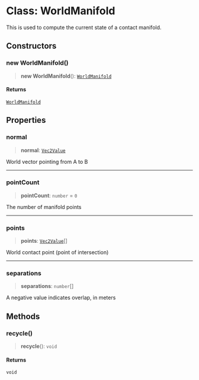 # Class: WorldManifold

This is used to compute the current state of a contact manifold.

## Constructors

### new WorldManifold()

> **new WorldManifold**(): [`WorldManifold`](WorldManifold)

#### Returns

[`WorldManifold`](WorldManifold)

## Properties

### normal

> **normal**: [`Vec2Value`](../interfaces/Vec2Value)

World vector pointing from A to B

***

### pointCount

> **pointCount**: `number` = `0`

The number of manifold points

***

### points

> **points**: [`Vec2Value`](../interfaces/Vec2Value)[]

World contact point (point of intersection)

***

### separations

> **separations**: `number`[]

A negative value indicates overlap, in meters

## Methods

### recycle()

> **recycle**(): `void`

#### Returns

`void`
